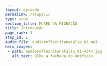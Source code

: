 ```yaml
---
layout: episode
permalink: /stops/1/
type: stop
section_title: MUSEU DA MIGRAÇÃO
title: Introdução
page_rank: 1
stop_id: 1
audio_file: audioreflexritanatalio_01.mp3
hero_images:
 - path: audioreflexritanatalio_01-4347.jpg
   alt_text: Olhe a fachada do edifício
---
```

